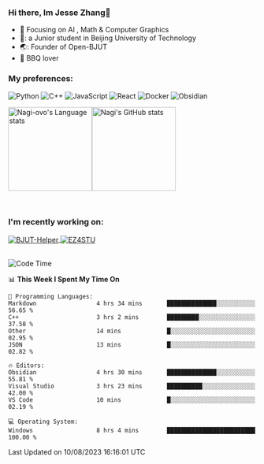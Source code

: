### Hi there, Im Jesse Zhang👋
- :orange_book: Focusing on AI , Math & Computer Graphics
- 🔬: a Junior student in Beijing University of Technology
- 🌏: Founder of Open-BJUT
- :meat_on_bone: BBQ lover

### My preferences:
![Python](https://img.shields.io/badge/python-3670A0?style=for-the-badge&logo=python&logoColor=ffdd54)
![C++](https://img.shields.io/badge/c++-%2300599C.svg?style=for-the-badge&logo=c%2B%2B&logoColor=white)
![JavaScript](https://img.shields.io/badge/javascript-%23323330.svg?style=for-the-badge&logo=javascript&logoColor=%23F7DF1E)
![React](https://img.shields.io/badge/react-%2320232a.svg?style=for-the-badge&logo=react&logoColor=%2361DAFB)
![Docker](https://img.shields.io/badge/docker-%230db7ed.svg?style=for-the-badge&logo=docker&logoColor=white)
![Obsidian](https://img.shields.io/badge/Obsidian-%23483699.svg?style=for-the-badge&logo=obsidian&logoColor=white)


<div style="display:flex; flex-wrap:wrap; height: 200px;">
  <img height="170" src="https://github-readme-stats-git-main-nagi-ovo.vercel.app/api/top-langs/?username=Nagi-ovo&hide=css,scss,html,java,typescript&layout=compact&card_width=345&card_height=400" alt="Nagi-ovo's Language stats">
  <img height="170" src="https://github-readme-stats-git-main-nagi-ovo.vercel.app/api?username=Nagi-ovo&show_icons=true&theme=radical" alt="Nagi's GitHub stats">
</div>

### I'm recently working on:</a>

 <div>
<a href="https://github.com/Open-BJUT/BJUT-Helper">
  <img align="center" src="https://github-readme-stats-git-main-nagi-ovo.vercel.app/api/pin/?username=Nagi-ovo&repo=BJUT-Helper" alt="BJUT-Helper">
</a>
<a href="https://github.com/Nagi-ovo/EZ4STU">
  <img align="center" src="https://github-readme-stats-git-main-nagi-ovo.vercel.app/api/pin/?username=Nagi-ovo&repo=EZ4STU" alt="EZ4STU">
</a>  
</div>

<br />

<!--START_SECTION:waka-->
![Code Time](http://img.shields.io/badge/Code%20Time-153%20hrs%2055%20mins-blue)

📊 **This Week I Spent My Time On** 

```text
💬 Programming Languages: 
Markdown                 4 hrs 34 mins       ██████████████░░░░░░░░░░░   56.65 % 
C++                      3 hrs 2 mins        █████████░░░░░░░░░░░░░░░░   37.58 % 
Other                    14 mins             █░░░░░░░░░░░░░░░░░░░░░░░░   02.95 % 
JSON                     13 mins             █░░░░░░░░░░░░░░░░░░░░░░░░   02.82 % 

🔥 Editors: 
Obsidian                 4 hrs 30 mins       ██████████████░░░░░░░░░░░   55.81 % 
Visual Studio            3 hrs 23 mins       ██████████░░░░░░░░░░░░░░░   42.00 % 
VS Code                  10 mins             █░░░░░░░░░░░░░░░░░░░░░░░░   02.19 % 

💻 Operating System: 
Windows                  8 hrs 4 mins        █████████████████████████   100.00 % 
```


 Last Updated on 10/08/2023 16:16:01 UTC
<!--END_SECTION:waka-->



